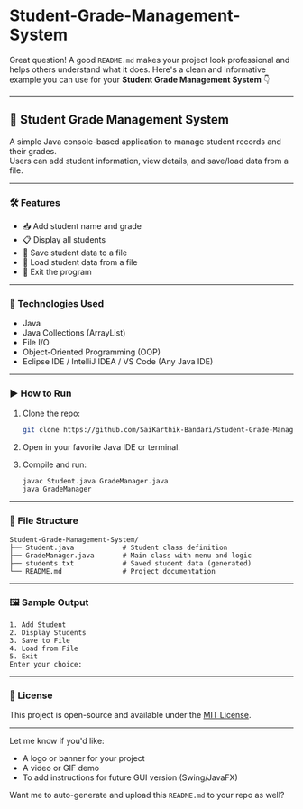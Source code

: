 # Student-Grade-Management-System
Great question! A good `README.md` makes your project look professional and helps others understand what it does. Here's a clean and informative example you can use for your **Student Grade Management System** 👇

---

## 📘 Student Grade Management System

A simple Java console-based application to manage student records and their grades.  
Users can add student information, view details, and save/load data from a file.

---

### 🛠️ Features

- 📥 Add student name and grade  
- 📋 Display all students  
- 💾 Save student data to a file  
- 📂 Load student data from a file  
- 🚪 Exit the program

---

### 📌 Technologies Used

- Java
- Java Collections (ArrayList)
- File I/O
- Object-Oriented Programming (OOP)
- Eclipse IDE / IntelliJ IDEA / VS Code (Any Java IDE)

---

### ▶️ How to Run

1. Clone the repo:
   ```bash
   git clone https://github.com/SaiKarthik-Bandari/Student-Grade-Management-System.git
   ```

2. Open in your favorite Java IDE or terminal.

3. Compile and run:

   ```bash
   javac Student.java GradeManager.java
   java GradeManager
   ```

---

### 📂 File Structure

```
Student-Grade-Management-System/
├── Student.java            # Student class definition
├── GradeManager.java       # Main class with menu and logic
├── students.txt            # Saved student data (generated)
└── README.md               # Project documentation
```

---

### 🖼️ Sample Output

```
1. Add Student
2. Display Students
3. Save to File
4. Load from File
5. Exit
Enter your choice:
```

---

### 📄 License

This project is open-source and available under the [MIT License](https://choosealicense.com/licenses/mit/).

---

Let me know if you'd like:
- A logo or banner for your project
- A video or GIF demo
- To add instructions for future GUI version (Swing/JavaFX)

Want me to auto-generate and upload this `README.md` to your repo as well?
